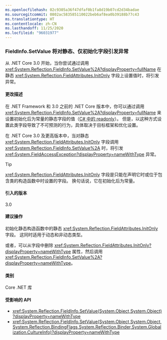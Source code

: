 ```yaml
---
ms.openlocfilehash: 02c9305a36f47dfaf0b1fa8d19b07cd2d34badae
ms.sourcegitcommit: 0802ac583585110022beb6af8ea0b39188b77c43
ms.translationtype: HT
ms.contentlocale: zh-CN
ms.lasthandoff: 11/25/2020
ms.locfileid: "96031977"
---
```

### <a name="fieldinfosetvalue-throws-exception-for-static-init-only-fields"></a>FieldInfo.SetValue 将对静态、仅初始化字段引发异常

从 .NET Core 3.0 开始，当你尝试通过调用 <xref:System.Reflection.FieldInfo.SetValue%2A?displayProperty=fullName> 在静态 <xref:System.Reflection.FieldAttributes.InitOnly> 字段上设置值时，将引发异常。

#### <a name="change-description"></a>更改描述

在 .NET Framework 和 3.0 之前的 .NET Core 版本中，你可以通过调用 <xref:System.Reflection.FieldInfo.SetValue%2A?displayProperty=fullName> 来设置初始化后为常量的静态字段的值（[C# 中的 readonly](~/docs/csharp/language-reference/keywords/readonly.md)）。 但是，以这种方式设置此类字段导致了不可预测的行为，具体取决于目标框架和优化设置。

在 .NET Core 3.0 及更高版本中，当对静态 <xref:System.Reflection.FieldAttributes.InitOnly> 字段调用 <xref:System.Reflection.FieldInfo.SetValue%2A> 时，将引发 <xref:System.FieldAccessException?displayProperty=nameWithType> 异常。

> [!TIP]
> <xref:System.Reflection.FieldAttributes.InitOnly> 字段是只能在声明它时或位于包含类的构造函数中时设置的字段。 换句话说，它在初始化后为常量。

#### <a name="version-introduced"></a>引入的版本

3.0

#### <a name="recommended-action"></a>建议操作

初始化静态构造函数中的静态 <xref:System.Reflection.FieldAttributes.InitOnly> 字段。 这同时适用于动态和非动态类型。

或者，可以从字段中删除 <xref:System.Reflection.FieldAttributes.InitOnly?displayProperty=nameWithType> 属性，然后调用 <xref:System.Reflection.FieldInfo.SetValue%2A?displayProperty=nameWithType>。

#### <a name="category"></a>类别

Core .NET 库

#### <a name="affected-apis"></a>受影响的 API

- <xref:System.Reflection.FieldInfo.SetValue(System.Object,System.Object)?displayProperty=nameWithType>
- <xref:System.Reflection.FieldInfo.SetValue(System.Object,System.Object,System.Reflection.BindingFlags,System.Reflection.Binder,System.Globalization.CultureInfo)?displayProperty=nameWithType>

<!--

#### Affected APIs

- `M:System.Reflection.FieldInfo.SetValue(System.Object,System.Object)`
- `M:System.Reflection.FieldInfo.SetValue(System.Object,System.Object,System.Reflection.BindingFlags,System.Reflection.Binder,System.Globalization.CultureInfo)`

-->

